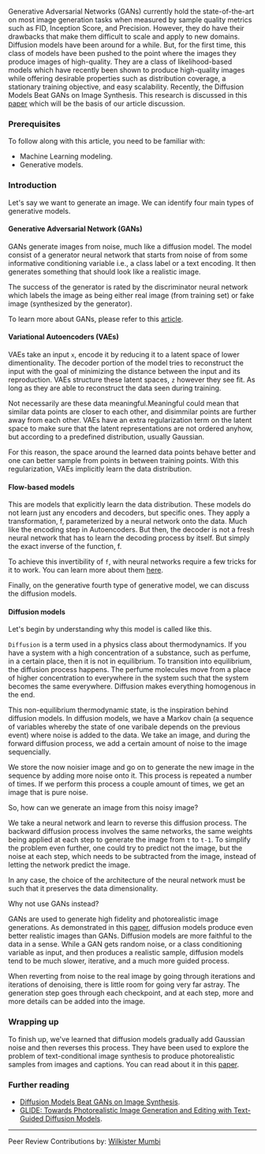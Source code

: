 Generative Adversarial Networks (GANs) currently hold the state-of-the-art on most image generation tasks when measured by sample quality metrics such as FID, Inception Score, and Precision. However, they do have their drawbacks that make them difficult to scale and apply to new domains.
Diffusion models have been around for a while. But, for the first time, this class of models have been pushed to the point where the images they produce images of high-quality. They are a class of likelihood-based models which have recently been shown to produce high-quality images while offering desirable properties such as distribution coverage, a stationary training objective, and easy scalability. Recently, the Diffusion Models Beat GANs on Image Synthesis. This research is discussed in this [paper](ttps://arxiv.org/abs/2105.05233) which will be the basis of our article discussion.

### Prerequisites
To follow along with this article, you need to be familiar with:
- Machine Learning modeling.
- Generative models.

### Introduction
Let's say we want to generate an image. We can identify four main types of generative models.

#### Generative Adversarial Network (GANs)
GANs generate images from noise, much like a diffusion model. The model consist of a generator neural network that starts from noise of from some informative conditioning variable i.e., a class label or a text encoding. It then generates something that should look like a realistic image. 

The success of the generator is rated by the discriminator neural network which labels the image as being either real image (from training set) or fake image (synthesized by the generator).

To learn more about GANs, please refer to this [article](/engineering-education/introduction-to-generative-adversarial-networks/).

#### Variational Autoencoders (VAEs)
VAEs take an input `x`, encode it by reducing it to a latent space of lower dimentionality. The decoder portion of the model tries to reconstruct the input with the goal of minimizing the distance between the input and its reproduction. VAEs structure these latent spaces, `z` however they see fit. As long as they are able to reconstruct the data seen during training. 

Not necessarily are these data meaningful.Meaningful could mean that similar data points are closer to each other, and disimmilar points are further away from each other. VAEs have an extra regularization term on the latent space to make sure that the latent representations are not ordered anyhow, but according to a predefined distribution, usually Gaussian. 

For this reason, the space around the learned data points behave better and one can better sample from points in between training points. With this regularization, VAEs implicitly learn the data distribution.

#### Flow-based models
This are models that explicitly learn the data distribution. These models do not learn just any encoders and decoders, but specific ones. They apply a transformation, f, parameterized by a neural network onto the data. Much like the encoding step in Autoencoders. But then, the decoder is not a fresh neural network that has to learn the decoding process by itself. But simply the exact inverse of the function, f.

To achieve this invertibility of `f`, with neural networks require a few tricks for it to work. You can learn more about them [here](https://lilianweng.github.io/posts/2018-10-13-flow-models/). 

Finally, on the generative fourth type of generative model, we can discuss the diffusion models.

#### Diffusion models
Let's begin by understanding why this model is called like this.

`Diffusion` is a term used in a physics class about thermodynamics. If you have a system with a high concentration of a substance, such as perfume, in a certain place, then it is not in equilibrium. To transition into equilibrium, the diffusion process happens. The perfume molecules move from a place of higher concentration to everywhere in the system such that the system becomes the same everywhere. Diffusion makes everything homogenous in the end.

This non-equilibrium thermodynamic state, is the inspiration behind diffusion models. In diffusion models, we have a Markov chain (a sequence of variables whereby the state of one varibale depends on the previous event) where noise is added to the data. We take an image, and during the forward diffusion process, we add a certain amount of noise to the image sequencially.

We store the now noisier image and go on to generate the new image in the sequence by adding more noise onto it. This process is repeated a number of times. If we perform this process a couple amount of times, we get an image that is pure noise.

So, how can we generate an image from this noisy image?

We take a neural network and learn to reverse this diffusion process. The backward diffusion process involves the same networks, the same weights being applied at each step to generate the image from `t` to `t-1`. To simplify the problem even further, one could try to predict not the image, but the noise at each step, which needs to be subtracted from the image, instead of letting the network predict the image.

In any case, the choice of the architecture of the neural network must be such that it preserves the data dimensionality.

Why not use GANs instead?

GANs are used to generate high fidelity and photorealistic image generations. As demonstrated in this [paper](ttps://arxiv.org/abs/2105.05233), diffusion models produce even better realistic images than GANs. Diffusion models are more faithful to the data in a sense. While a GAN gets random noise, or a class conditioning variable as input, and then produces a realistic sample, diffusion models tend to be much slower, iterative, and a much more guided process.  

When reverting from noise to the real image by going through iterations and iterations of denoising, there is little room for going very far astray. The generation step goes through each checkpoint, and at each step, more and more details can be added into the image. 

### Wrapping up
To finish up, we've learned that diffusion models gradually add Gaussian noise and then reverses this process. They have been used to explore the problem of text-conditional image synthesis to produce photorealistic samples from images and captions. You can read about it in this [paper](https://arxiv.org/abs/2112.10741).

### Further reading
- [Diffusion Models Beat GANs on Image Synthesis](https://arxiv.org/abs/2105.05233).
- [GLIDE: Towards Photorealistic Image Generation and Editing with Text-Guided Diffusion Models](https://arxiv.org/abs/2112.10741).

---
Peer Review Contributions by: [Wilkister Mumbi](/engineering-education/authors/wilkister-mumbi/)
